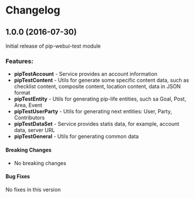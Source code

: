 # Changelog

## 1.0.0 (2016-07-30)

Initial release of pip-webui-test module

### Features:

* **pipTestAccount** - Service provides an account information
* **pipTestContent** - Utils for generate some specific content data, such as checklist content, composite content,
location content, data in JSON format
* **pipTestEntity** - Utils for generating pip-life entities, such sa Goal, Post, Area, Event
* **pipTestUserParty** - Utils for generating next entities: User, Party, Contributors
* **pipTestDataSet** - Service provides statis data, for example, account data, server URL
* **pipTestGeneral** - Utils for generating common data

#### Breaking Changes
* No breaking changes

#### Bug Fixes
No fixes in this version

